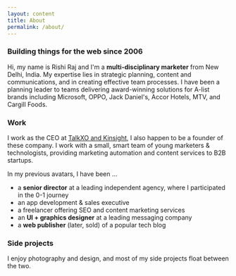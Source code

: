 ```yaml
---
layout: content
title: About
permalink: /about/
---
```


  


### Building things for the web since 2006

Hi, my name is Rishi Raj and I'm a  **multi-disciplinary marketer** from New Delhi, India. My expertise lies in strategic planning, content and communications, and in creating effective team processes. I have been a planning leader to teams delivering award-winning solutions for A-list brands including Microsoft, OPPO, Jack Daniel's, Accor Hotels, MTV, and Cargill Foods. 

### Work

I work as the CEO at [TalkXO and Kinsight](https://hello.talkxo.com), I also happen to be a founder of these company. I work with a small, smart team of young marketers & technologists, providing marketing automation and content services to B2B startups.

In my previous avatars, I have been ...

- a **senior director** at a leading independent agency, where I participated in the 0-1 journey
- an app development & sales executive
- a freelancer offering SEO and content marketing services
- an **UI + graphics designer** at a leading messaging company
- a **web publisher** (later, sold) of a popular tech blog

### Side projects

I enjoy photography and design, and most of my side projects float between the two. 